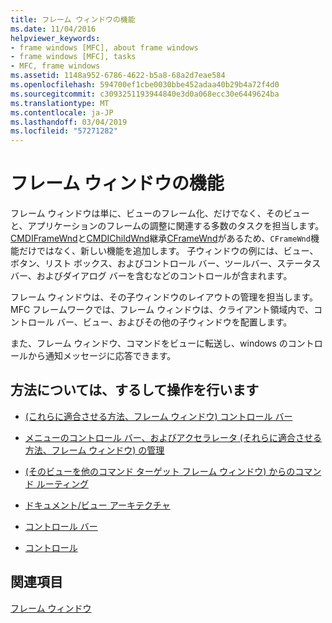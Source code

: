 ```yaml
---
title: フレーム ウィンドウの機能
ms.date: 11/04/2016
helpviewer_keywords:
- frame windows [MFC], about frame windows
- frame windows [MFC], tasks
- MFC, frame windows
ms.assetid: 1148a952-6786-4622-b5a8-68a2d7eae584
ms.openlocfilehash: 594700ef1cbe0030bbe452adaa40b29b4a72f4d0
ms.sourcegitcommit: c3093251193944840e3d0a068ecc30e6449624ba
ms.translationtype: MT
ms.contentlocale: ja-JP
ms.lasthandoff: 03/04/2019
ms.locfileid: "57271282"
---
```

# <a name="what-frame-windows-do"></a>フレーム ウィンドウの機能

フレーム ウィンドウは単に、ビューのフレーム化、だけでなく、そのビューと、アプリケーションのフレームの調整に関連する多数のタスクを担当します。 [CMDIFrameWnd](../mfc/reference/cmdiframewnd-class.md)と[CMDIChildWnd](../mfc/reference/cmdichildwnd-class.md)継承[CFrameWnd](../mfc/reference/cframewnd-class.md)があるため、`CFrameWnd`機能だけではなく、新しい機能を追加します。 子ウィンドウの例には、ビュー、ボタン、リスト ボックス、およびコントロール バー、ツールバー、ステータス バー、およびダイアログ バーを含むなどのコントロールが含まれます。

フレーム ウィンドウは、その子ウィンドウのレイアウトの管理を担当します。 MFC フレームワークでは、フレーム ウィンドウは、クライアント領域内で、コントロール バー、ビュー、およびその他の子ウィンドウを配置します。

また、フレーム ウィンドウ、コマンドをビューに転送し、windows のコントロールから通知メッセージに応答できます。

## <a name="what-do-you-want-to-know-more-about"></a>方法については、するして操作を行います

- [(これらに適合させる方法、フレーム ウィンドウ) コントロール バー](../mfc/control-bars.md)

- [メニューのコントロール バー、およびアクセラレータ (それらに適合させる方法、フレーム ウィンドウ) の管理](../mfc/managing-menus-control-bars-and-accelerators.md)

- [(そのビューを他のコマンド ターゲット フレーム ウィンドウ) からのコマンド ルーティング](../mfc/command-routing.md)

- [ドキュメント/ビュー アーキテクチャ](../mfc/document-view-architecture.md)

- [コントロール バー](../mfc/control-bars.md)

- [コントロール](../mfc/controls-mfc.md)

## <a name="see-also"></a>関連項目

[フレーム ウィンドウ](../mfc/frame-windows.md)
